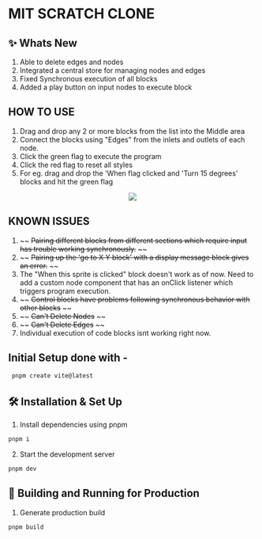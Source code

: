 # MIT SCRATCH CLONE

## ✨ Whats New

1. Able to delete edges and nodes
2. Integrated a central store for managing nodes and edges
3. Fixed Synchronous execution of all blocks
4. Added a play button on input nodes to execute block

## HOW TO USE

1. Drag and drop any 2 or more blocks from the list into the Middle area
2. Connect the blocks using "Edges" from the inlets and outlets of each node.
3. Click the green flag to execute the program
4. Click the red flag to reset all styles
5. For eg. drag and drop the 'When flag clicked and 'Turn 15 degrees' blocks and hit the green flag

<p align="center">
    <img src="https://ik.imagekit.io/36athv2v82c8/Screenshot_2023-06-27_093058_lUPUdLxz2.png?updatedAt=1687838475015" />
</p>

## KNOWN ISSUES

1. ~~ ~~Pairing different blocks from different sections which require input has trouble working synchronously.~~ ~~
2. ~~ ~~Pairing up the 'go to X Y block' with a display message block gives an error.~~ ~~
3. The "When this sprite is clicked" block doesn't work as of now. Need to add a custom node component that has an onClick listener which triggers program execution.
4. ~~ ~~Control blocks have problems following synchronous behavior with other blocks~~ ~~
5. ~~ ~~Can't Delete Nodes~~ ~~
6. ~~ ~~Can't Delete Edges~~ ~~
7. Individual execution of code blocks isnt working right now.

## Initial Setup done with -

```sh
 pnpm create vite@latest
```

## 🛠 Installation & Set Up

1. Install dependencies using pnpm

```sh
pnpm i
```

2. Start the development server

```sh
pnpm dev
```

## 🚀 Building and Running for Production

1. Generate production build

```sh
pnpm build
```
